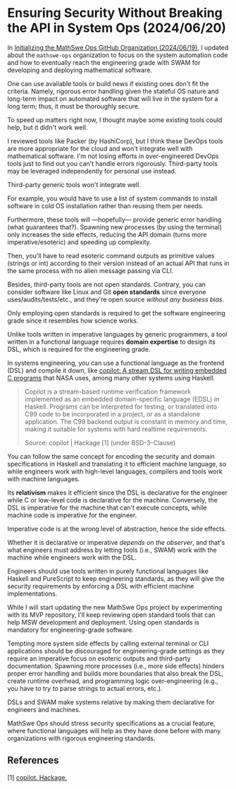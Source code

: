<!-- Copyright (c) 2024 Tobias Briones. All rights reserved. -->
<!-- SPDX-License-Identifier: CC-BY-4.0 -->
<!-- This file is part of https://github.com/tobiasbriones/blog -->

# Ensuring Security Without Breaking the API in System Ops (2024/06/20)

In [Initializing the MathSwe Ops GitHub Organization (2024/06/19)](/initializing-the-mathswe-ops-github-organization-2024-06-19),
I updated about the `mathswe-ops` organization to focus on the system automation
code and how to eventually reach the engineering grade with SWAM for developing
and deploying mathematical software.

One can use available tools or build news if existing ones don't fit the
criteria. Namely, rigorous error handling given the stateful OS nature and
long-term impact on automated software that will live in the system for a long
term; thus, it must be thoroughly secure.

To speed up matters right now, I thought maybe some existing tools could help,
but it didn't work well.

I reviewed tools like Packer (by HashiCorp), but I think these DevOps tools are
more appropriate for the cloud and won't integrate well with mathematical
software. I'm not losing efforts in over-engineered DevOps tools just to find
out you can't handle errors rigorously. Third-party tools may be leveraged
independently for personal use instead.

Third-party generic tools won't integrate well.

For example, you would have to use a list of system commands to install software
in cold OS installation rather than reusing them per needs.

Furthermore, these tools will —hopefully— provide generic error handling (what
guarantees that?). Spawning new processes (by using the terminal) only increases
the side effects, reducing the API domain (turns more imperative/esoteric) and
speeding up complexity.

Then, you'll have to read esoteric command outputs as primitive values (strings
or int) according to their version instead of an actual API that runs in the
same process with no alien message passing via CLI.

Besides, third-party tools are not open standards. Contrary, you can consider
software like Linux and Git **open standards** since everyone
uses/audits/tests/etc., and they're open source *without any business bias*.

Only employing open standards is required to get the software engineering grade
since it resembles how science works.

Unlike tools written in imperative languages by generic programmers, a tool
written in a functional language requires **domain expertise** to design its
DSL, which is required for the engineering grade.

In systems engineering, you can use a functional language as the frontend
(DSL) and compile it down, like
[copilot: A stream DSL for writing embedded C programs](https://hackage.haskell.org/package/copilot)
that NASA uses, among many other systems using Haskell.

> Copilot is a stream-based runtime verification framework implemented as an
> embedded domain-specific language (EDSL) in Haskell. Programs can be
> interpreted for testing, or translated into C99 code to be incorporated in a
> project, or as a standalone application. The C99 backend output is constant in
> memory and time, making it suitable for systems with hard realtime
> requirements.
>
> Source: copilot \| Hackage [1] (under BSD-3-Clause)

You can follow the same concept for encoding the security and domain
specifications in Haskell and translating it to efficient machine language, so
while engineers work with high-level languages, compilers and tools work with
machine languages.

Its **relativism** makes it efficient since the DSL is declarative for the
engineer while C or low-level code is declarative for the machine. Conversely,
the DSL is imperative for the machine that can't execute concepts, while machine
code is imperative for the engineer.

Imperative code is at the wrong level of abstraction, hence the side effects.

Whether it is declarative or imperative *depends on the observer*, and that's
what engineers must address by letting tools (i.e., SWAM) work with the machine
while engineers work with the DSL.

Engineers should use tools written in purely functional languages like Haskell
and PureScript to keep engineering standards, as they will give the security
requirements by enforcing a DSL with efficient machine implementations.

While I will start updating the new MathSwe Ops project by experimenting with
its MVP repository, I'll keep reviewing open standard tools that can help MSW
development and deployment. Using open standards is mandatory for 
engineering-grade software.

Tempting more system side effects by calling external terminal or CLI
applications should be discouraged for engineering-grade settings as they
require an imperative focus on esoteric outputs and third-party documentation.
Spawning more processes (i.e., more side effects) hinders proper error handling
and builds more boundaries that also break the DSL, create runtime overhead, and
programming logic over-engineering (e.g., you have to *try to* parse strings to
actual errors, etc.).

DSLs and SWAM make systems relative by making them declarative for engineers and
machines.

MathSwe Ops should stress security specifications as a crucial feature, where
functional languages will help as they have done before with many organizations
with rigorous engineering standards.

## References

[1] [copilot. Hackage.](https://hackage.haskell.org/package/copilot)
